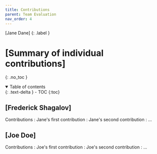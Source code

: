 ```yaml
---
title: Contributions
parent: Team Evaluation
nav_order: 4
---
```


[Jane Dane]
{: .label }

# [Summary of individual contributions]
{: .no_toc }

<details open markdown="block">
  <summary>
    Table of contents
  </summary>
  {: .text-delta }
- TOC
{:toc}
</details>

## [Frederick Shagalov]

Contributions
: Jane's first contribution
: Jane's second contribution
: ...

## [Joe Doe]

Contributions
: Joe's first contribution
: Joe's second contribution
: ...
